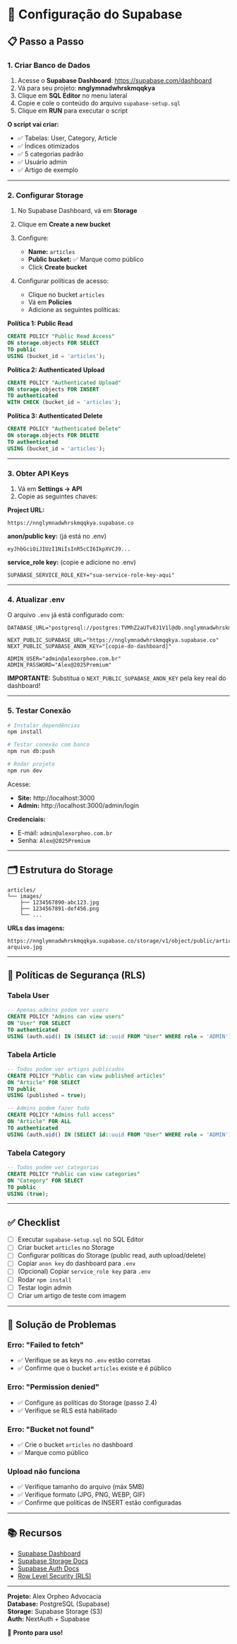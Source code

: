 # 🚀 Configuração do Supabase

## 📋 Passo a Passo

### 1. **Criar Banco de Dados**

1. Acesse o **Supabase Dashboard**: https://supabase.com/dashboard
2. Vá para seu projeto: **nnglymnadwhrskmqqkya**
3. Clique em **SQL Editor** no menu lateral
4. Copie e cole o conteúdo do arquivo `supabase-setup.sql`
5. Clique em **RUN** para executar o script

**O script vai criar:**
- ✅ Tabelas: User, Category, Article
- ✅ Índices otimizados
- ✅ 5 categorias padrão
- ✅ Usuário admin
- ✅ Artigo de exemplo

---

### 2. **Configurar Storage**

1. No Supabase Dashboard, vá em **Storage**
2. Clique em **Create a new bucket**
3. Configure:
   - **Name:** `articles`
   - **Public bucket:** ✅ Marque como público
   - Click **Create bucket**

4. Configurar políticas de acesso:
   - Clique no bucket `articles`
   - Vá em **Policies**
   - Adicione as seguintes políticas:

**Política 1: Public Read**
```sql
CREATE POLICY "Public Read Access"
ON storage.objects FOR SELECT
TO public
USING (bucket_id = 'articles');
```

**Política 2: Authenticated Upload**
```sql
CREATE POLICY "Authenticated Upload"
ON storage.objects FOR INSERT
TO authenticated
WITH CHECK (bucket_id = 'articles');
```

**Política 3: Authenticated Delete**
```sql
CREATE POLICY "Authenticated Delete"
ON storage.objects FOR DELETE
TO authenticated
USING (bucket_id = 'articles');
```

---

### 3. **Obter API Keys**

1. Vá em **Settings → API**
2. Copie as seguintes chaves:

**Project URL:**
```
https://nnglymnadwhrskmqqkya.supabase.co
```

**anon/public key:** (já está no .env)
```
eyJhbGciOiJIUzI1NiIsInR5cCI6IkpXVCJ9...
```

**service_role key:** (copie e adicione no .env)
```
SUPABASE_SERVICE_ROLE_KEY="sua-service-role-key-aqui"
```

---

### 4. **Atualizar .env**

O arquivo `.env` já está configurado com:

```env
DATABASE_URL="postgresql://postgres:TVMhZ2aUTv8J1V1l@db.nnglymnadwhrskmqqkya.supabase.co:5432/postgres"

NEXT_PUBLIC_SUPABASE_URL="https://nnglymnadwhrskmqqkya.supabase.co"
NEXT_PUBLIC_SUPABASE_ANON_KEY="[copie-do-dashboard]"

ADMIN_USER="admin@alexorpheo.com.br"
ADMIN_PASSWORD="Alex@2025Premium"
```

**IMPORTANTE:** Substitua o `NEXT_PUBLIC_SUPABASE_ANON_KEY` pela key real do dashboard!

---

### 5. **Testar Conexão**

```bash
# Instalar dependências
npm install

# Testar conexão com banco
npm run db:push

# Rodar projeto
npm run dev
```

Acesse:
- **Site:** http://localhost:3000
- **Admin:** http://localhost:3000/admin/login

**Credenciais:**
- E-mail: `admin@alexorpheo.com.br`
- Senha: `Alex@2025Premium`

---

## 🗂️ Estrutura do Storage

```
articles/
└── images/
    ├── 1234567890-abc123.jpg
    ├── 1234567891-def456.png
    └── ...
```

**URLs das imagens:**
```
https://nnglymnadwhrskmqqkya.supabase.co/storage/v1/object/public/articles/images/nome-arquivo.jpg
```

---

## 🔐 Políticas de Segurança (RLS)

### Tabela User
```sql
-- Apenas admins podem ver users
CREATE POLICY "Admins can view users"
ON "User" FOR SELECT
TO authenticated
USING (auth.uid() IN (SELECT id::uuid FROM "User" WHERE role = 'ADMIN'));
```

### Tabela Article
```sql
-- Todos podem ver artigos publicados
CREATE POLICY "Public can view published articles"
ON "Article" FOR SELECT
TO public
USING (published = true);

-- Admins podem fazer tudo
CREATE POLICY "Admins full access"
ON "Article" FOR ALL
TO authenticated
USING (auth.uid() IN (SELECT id::uuid FROM "User" WHERE role = 'ADMIN'));
```

### Tabela Category
```sql
-- Todos podem ver categorias
CREATE POLICY "Public can view categories"
ON "Category" FOR SELECT
TO public
USING (true);
```

---

## ✅ Checklist

- [ ] Executar `supabase-setup.sql` no SQL Editor
- [ ] Criar bucket `articles` no Storage
- [ ] Configurar políticas do Storage (public read, auth upload/delete)
- [ ] Copiar `anon key` do dashboard para `.env`
- [ ] (Opcional) Copiar `service_role key` para `.env`
- [ ] Rodar `npm install`
- [ ] Testar login admin
- [ ] Criar um artigo de teste com imagem

---

## 🐛 Solução de Problemas

### Erro: "Failed to fetch"
- ✅ Verifique se as keys no `.env` estão corretas
- ✅ Confirme que o bucket `articles` existe e é público

### Erro: "Permission denied"
- ✅ Configure as políticas do Storage (passo 2.4)
- ✅ Verifique se RLS está habilitado

### Erro: "Bucket not found"
- ✅ Crie o bucket `articles` no dashboard
- ✅ Marque como público

### Upload não funciona
- ✅ Verifique tamanho do arquivo (máx 5MB)
- ✅ Verifique formato (JPG, PNG, WEBP, GIF)
- ✅ Confirme que políticas de INSERT estão configuradas

---

## 📚 Recursos

- [Supabase Dashboard](https://supabase.com/dashboard/project/nnglymnadwhrskmqqkya)
- [Supabase Storage Docs](https://supabase.com/docs/guides/storage)
- [Supabase Auth Docs](https://supabase.com/docs/guides/auth)
- [Row Level Security (RLS)](https://supabase.com/docs/guides/auth/row-level-security)

---

**Projeto:** Alex Orpheo Advocacia  
**Database:** PostgreSQL (Supabase)  
**Storage:** Supabase Storage (S3)  
**Auth:** NextAuth + Supabase

🚀 **Pronto para uso!**
